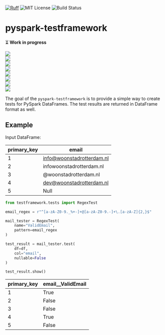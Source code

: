 [![Ruff](https://img.shields.io/endpoint?url=https://raw.githubusercontent.com/astral-sh/ruff/main/assets/badge/v2.json)](https://github.com/astral-sh/ruff)
![MIT License](https://img.shields.io/badge/License-MIT-yellow.svg)
![Build Status](https://github.com/woonstadrotterdam/pyspark-testframework/actions/workflows/cicd.yml/badge.svg)

# pyspark-testframework

⏳ **Work in progress**

![](https://progress-bar.dev/100/?title=RegexTest&width=120)  
![](https://progress-bar.dev/50/?title=IsInteger&width=120)  
![](https://progress-bar.dev/50/?title=ValidEmail&width=113)  
![](https://progress-bar.dev/0/?title=ContainsValue&width=95)  
![](https://progress-bar.dev/0/?title=ValidValueRange&width=83)  
![](https://progress-bar.dev/0/?title=ValidCategory&width=95)  
![](https://progress-bar.dev/0/?title=CorrectValue&width=102)  
![](<https://progress-bar.dev/0/?title=(...)&width=145>)

The goal of the `pyspark-testframework` is to provide a simple way to create tests for PySpark DataFrames. The test results are returned in DataFrame format as well.

## Example

Input DataFrame:

| primary_key | email                     |
| ----------- | ------------------------- |
| 1           | info@woonstadrotterdam.nl |
| 2           | infowoonstadrotterdam.nl  |
| 3           | @woonstadrotterdam.nl     |
| 4           | dev@woonstadrotterdam.nl  |
| 5           | Null                      |

```python
from testframework.tests import RegexTest

email_regex = r"^[a-zA-Z0-9._%+-]+@[a-zA-Z0-9.-]+\.[a-zA-Z]{2,}$"

mail_tester = RegexTest(
    name="ValidEmail",
    pattern=email_regex
)

test_result = mail_tester.test(
    df=df,
    col="email",
    nullable=False
)

test_result.show()
```

| primary_key | email\_\_ValidEmail |
| ----------- | ------------------- |
| 1           | True                |
| 2           | False               |
| 3           | False               |
| 4           | True                |
| 5           | False               |
